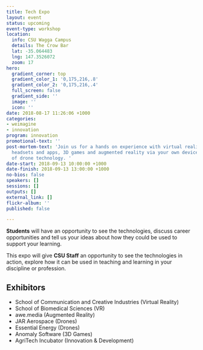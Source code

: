 ```yaml
---
title: Tech Expo
layout: event
status: upcoming
event-type: workshop
location:
  info: CSU Wagga Campus
  details: The Crow Bar
  lat: -35.064483
  lng: 147.3526072
  zoom: 17
hero:
  gradient_corner: top
  gradient_color_1: '0,175,216,.8'
  gradient_color_2: '0,175,216,.4'
  full_screen: false
  gradient_side: ''
  image: ''
  icon: ''
date: 2018-08-17 11:26:06 +1000
categories:
- weimagine
- innovation
program: innovation
promotional-text: ''
post-mortem-text: 'Join us for a hands on experience with virtual reality using 3D
  headsets and apps, 3D games and augmented reality via your own device, and demonstrations
  of drone technology. '
date-start: 2018-09-13 10:00:00 +1000
date-finish: 2018-09-13 13:00:00 +1000
no-bios: false
speakers: []
sessions: []
outputs: []
external_link: []
flickr-album: ''
published: false

---
```

**Students** will have an opportunity to see the technologies, discuss career opportunities and tell us your ideas about how they could be used to support your learning.

This expo will give **CSU Staff** an opportunity to see the technologies in action, explore how it can be used in teaching and learning in your discipline or profession.

## Exhibitors

* School of Communication and Creative Industries (Virtual Reality)
* School of Biomedical Sciences (VR)
* awe.media (Augmented Reality)
* JAR Aerospace (Drones)
* Essential Energy (Drones)
* Anomaly Software (3D Games)
* AgriTech Incubator (Innovation & Development)